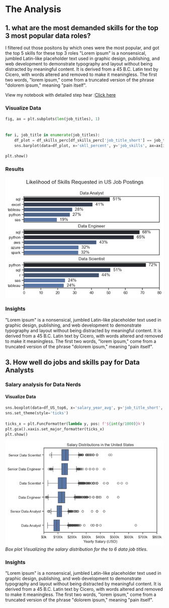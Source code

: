 # The Analysis

## 1. what are the most demanded skills for the top 3 most popular data roles?

I filtered out those positons by which ones were the most popular, and got the top 5 skills for these top 3 roles
"Lorem ipsum" is a nonsensical, jumbled Latin-like placeholder text used in graphic design, publishing, and web development to demonstrate typography and layout without being distracted by meaningful content. It is derived from a 45 B.C. Latin text by Cicero, with words altered and removed to make it meaningless. The first two words, "lorem ipsum," come from a truncated version of the phrase "dolorem ipsum," meaning "pain itself".

View my notebook with detailed step hear :[Click here](2_skills_count.ipynb)


### Visualize Data

```python 
fig, ax = plt.subplots(len(job_titles), 1)


for i, job_title in enumerate(job_titles):
    df_plot = df_skills_perc[df_skills_perc['job_title_short'] == job_title].head()
    sns.barplot(data=df_plot, x='skll_percent', y='job_skills', ax=ax[i], hue='skill_count', palette='dark:b_r')

plt.show()
```

### Results
![Skill Demand Percent](images\skill_demand_percent.png)


### Insights
"Lorem ipsum" is a nonsensical, jumbled Latin-like placeholder text used in graphic design, publishing, and web development to demonstrate typography and layout without being distracted by meaningful content. It is derived from a 45 B.C. Latin text by Cicero, with words altered and removed to make it meaningless. The first two words, "lorem ipsum," come from a truncated version of the phrase "dolorem ipsum," meaning "pain itself".
##
## 3. How well do jobs and skills pay for Data Analysts

### Salary analysis for Data Nerds
#### Visualize Data
```python
sns.boxplot(data=df_US_top6, x='salary_year_avg', y='job_title_short', order=job_order)
sns.set_theme(style='ticks')

ticks_x = plt.FuncFormatter(lambda y, pos: f'${int(y/1000)}k')
plt.gca().xaxis.set_major_formatter(ticks_x)
plt.show()
```
![Salary Distribution of Data Jobs in the US](images\output.png)
*Box plot Visualizing the salary distribution for the to 6 data job titles.*

### Insights
"Lorem ipsum" is a nonsensical, jumbled Latin-like placeholder text used in graphic design, publishing, and web development to demonstrate typography and layout without being distracted by meaningful content. It is derived from a 45 B.C. Latin text by Cicero, with words altered and removed to make it meaningless. The first two words, "lorem ipsum," come from a truncated version of the phrase "dolorem ipsum," meaning "pain itself".



